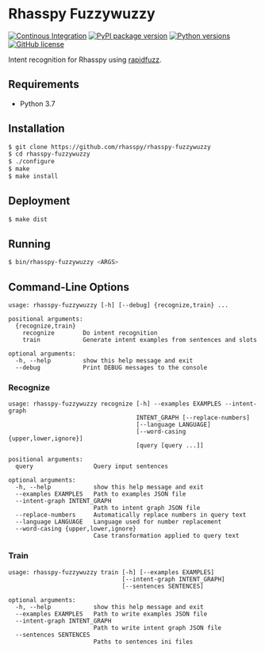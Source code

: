 # Rhasspy Fuzzywuzzy

[![Continous Integration](https://github.com/rhasspy/rhasspy-fuzzywuzzy/workflows/Tests/badge.svg)](https://github.com/rhasspy/rhasspy-fuzzywuzzy/actions)
[![PyPI package version](https://img.shields.io/pypi/v/rhasspy-fuzzywuzzy.svg)](https://pypi.org/project/rhasspy-fuzzywuzzy)
[![Python versions](https://img.shields.io/pypi/pyversions/rhasspy-fuzzywuzzy.svg)](https://www.python.org)
[![GitHub license](https://img.shields.io/github/license/rhasspy/rhasspy-fuzzywuzzy.svg)](https://github.com/rhasspy/rhasspy-fuzzywuzzy/blob/master/LICENSE)

Intent recognition for Rhasspy using [rapidfuzz](https://github.com/maxbachmann/RapidFuzz).

## Requirements

* Python 3.7

## Installation

```bash
$ git clone https://github.com/rhasspy/rhasspy-fuzzywuzzy
$ cd rhasspy-fuzzywuzzy
$ ./configure
$ make
$ make install
```

## Deployment

```bash
$ make dist
```

## Running

```bash
$ bin/rhasspy-fuzzywuzzy <ARGS>
```

## Command-Line Options

```
usage: rhasspy-fuzzywuzzy [-h] [--debug] {recognize,train} ...

positional arguments:
  {recognize,train}
    recognize        Do intent recognition
    train            Generate intent examples from sentences and slots

optional arguments:
  -h, --help         show this help message and exit
  --debug            Print DEBUG messages to the console
```

### Recognize

```
usage: rhasspy-fuzzywuzzy recognize [-h] --examples EXAMPLES --intent-graph
                                    INTENT_GRAPH [--replace-numbers]
                                    [--language LANGUAGE]
                                    [--word-casing {upper,lower,ignore}]
                                    [query [query ...]]

positional arguments:
  query                 Query input sentences

optional arguments:
  -h, --help            show this help message and exit
  --examples EXAMPLES   Path to examples JSON file
  --intent-graph INTENT_GRAPH
                        Path to intent graph JSON file
  --replace-numbers     Automatically replace numbers in query text
  --language LANGUAGE   Language used for number replacement
  --word-casing {upper,lower,ignore}
                        Case transformation applied to query text
```

### Train

```
usage: rhasspy-fuzzywuzzy train [-h] [--examples EXAMPLES]
                                [--intent-graph INTENT_GRAPH]
                                [--sentences SENTENCES]

optional arguments:
  -h, --help            show this help message and exit
  --examples EXAMPLES   Path to write examples JSON file
  --intent-graph INTENT_GRAPH
                        Path to write intent graph JSON file
  --sentences SENTENCES
                        Paths to sentences ini files
```
